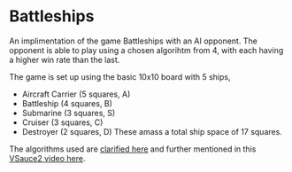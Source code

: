 # Battleships

An implimentation of the game Battleships with an AI opponent. The opponent is able to play using a chosen algorihtm from 4, with each having a higher win rate than the last.

The game is set up using the basic 10x10 board with 5 ships, 
- Aircraft Carrier (5 squares, A)
- Battleship (4 squares, B)
- Submarine (3 squares, S)
- Cruiser (3 squares, C)
- Destroyer (2 squares, D)
These amass a total ship space of 17 squares.

The algorithms used are [clarified here](http://www.datagenetics.com/blog/december32011/) and further mentioned in this [VSauce2 video here](https://www.youtube.com/watch?v=LbALFZoRrw8).


